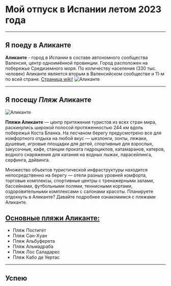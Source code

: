 # Мой отпуск в Испании летом 2023 года

---
## Я поеду в **Аликанте**

**Аликанте** - город в Испании в составе автономного сообщества Валенсия, центр одноимённой провинции. Город расположен на побережье Средиземного моря. По количеству населения (330 тыс. человек) Аликанте является вторым в Валенсийском сообществе и 11-м по всей стране. [Cтраница wiki!](https://ru.wikipedia.org/wiki/%D0%90%D0%BB%D0%B8%D0%BA%D0%B0%D0%BD%D1%82%D0%B5)
![Аликанте](https://kurleut-invest.com/upload/userfiles/images/Alikante.jpg)

---
## Я посещу **_Пляж_ Аликанте**

![Аликанте](https://iespanol.ru/wp-content/uploads/2019/01/playa-alicante.gif)

**Пляжи Аликанте** — центр притяжения туристов из всех стран мира, раскинулись широкой полосой протяженностью 244 км вдоль побережья Коста Бланка. На песчаном берегу предусмотрено все для комфортного отдыха на любой вкус — шезлонги, зонты, лежаки, душевые, игровые площадки для детей, спортивные для взрослых, закусочные, кафе, станции проката гидроциклов, катамаранов, катеров, водного снаряжения для катания на водных лыжах, парасейлинга, серфинга, дайвинга.

Множество объектов туристической инфраструктуры находится непосредственно на берегу — отели разных уровней комфорта, торговые комплексы, спортивные центры с тренажерными залами, бассейнами, футбольными полями, теннисными кортами, оздоровительными комплексами с салонами красоты. Планируете отдохнуть в Аликанте? Давайте подробнее ознакомимся с пляжами Аликанте.

## [Основные пляжи Аликанте:](https://iespanol.ru/playa-alicante.html#:~:text=%D0%9B%D1%83%D1%87%D1%88%D0%B8%D0%B5%20%D0%BF%D0%BB%D1%8F%D0%B6%D0%B8%20%D0%90%D0%BB%D0%B8%D0%BA%D0%B0%D0%BD%D1%82%D0%B5%3A%20%D0%BE%D0%BF%D0%B8%D1%81%D0%B0%D0%BD%D0%B8%D0%B5%2C%20%D1%84%D0%BE%D1%82%D0%BE%2C%20%D0%BF%D0%BB%D1%8E%D1%81%D1%8B%20%D0%B8%20%D0%BC%D0%B8%D0%BD%D1%83%D1%81%D1%8B)

* Пляж Постигет
* Пляж Сан-Хуан 
* Пляж Альбуферета
* Пляж Альмадраба
* Пляж Лос Саладарес
* Пляж Кабо де Уертас

---
## Успею